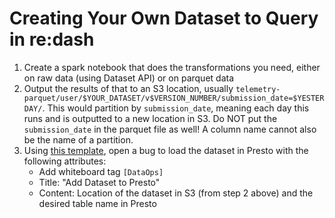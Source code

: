 # Creating Your Own Dataset to Query in re:dash

1. Create a spark notebook that does the transformations you need, either on
   raw data (using Dataset API) or on parquet data
2. Output the results of that to an S3 location, usually
   `telemetry-parquet/user/$YOUR_DATASET/v$VERSION_NUMBER/submission_date=$YESTERDAY/`.
   This would partition by `submission_date`, meaning each day this runs and is
   outputted to a new location in S3. Do NOT put the `submission_date` in the
   parquet file as well! A column name cannot also be the name of a partition.
3. Using [this template](https://bugzilla.mozilla.org/enter_bug.cgi?bug_file_loc=http%3A%2F%2F&bug_ignored=0&bug_severity=normal&bug_status=NEW&cf_fx_iteration=---&cf_fx_points=1&comment=Location%20of%20the%20dataset%3A%20%0D%0ADesired%20dataset%20name%3A&component=Datasets%3A%20General&contenttypemethod=autodetect&contenttypeselection=text%2Fplain&defined_groups=1&flag_type-4=X&flag_type-607=X&flag_type-800=X&flag_type-803=X&flag_type-916=X&form_name=enter_bug&maketemplate=Remember%20values%20as%20bookmarkable%20template&op_sys=Linux&priority=P1&product=Data%20Platform%20and%20Tools&rep_platform=x86_64&short_desc=Add%20dataset%20to%20Presto&target_milestone=---&version=unspecified),
   open a bug to load the dataset in Presto with the following attributes:
   * Add whiteboard tag `[DataOps]`
   * Title: "Add Dataset to Presto"
   * Content: Location of the dataset in S3 (from step 2 above) and the desired table name in Presto
